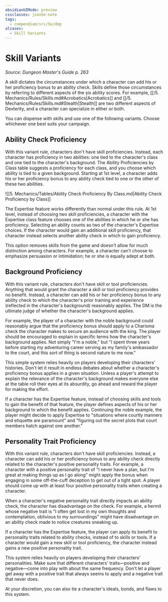 ```yaml
---
obsidianUIMode: preview
cssclasses: json5e-note
tags:
  - compendium/src/5e/dmg
aliases:
  - Skill Variants
---
```

# Skill Variants
*Source: Dungeon Master's Guide p. 263* 

A skill dictates the circumstances under which a character can add his or her proficiency bonus to an ability check. Skills define those circumstances by referring to different aspects of the six ability scores. For example, [[/5. Mechanics/Rules/Skills.md#Acrobatics\|Acrobatics]] and [[/5. Mechanics/Rules/Skills.md#Stealth\|Stealth]] are two different aspects of Dexterity, and a character can specialize in either or both.

You can dispense with skills and use one of the following variants. Choose whichever one best suits your campaign.

## Ability Check Proficiency

With this variant rule, characters don't have skill proficiencies. Instead, each character has proficiency in two abilities: one tied to the character's class and one tied to the character's background. The Ability Proficiencies by Class table suggests a proficiency for each class, and you choose which ability is tied to a given background. Starting at 1st level, a character adds his or her proficiency bonus to any ability check tied to one or the other of these two abilities.

![[5. Mechanics/Tables/Ability Check Proficiency By Class.md\|Ability Check Proficiency by Class]]

The Expertise feature works differently than normal under this rule. At 1st level, instead of choosing two skill proficiencies, a character with the Expertise class feature chooses one of the abilities in which he or she has proficiency. Selecting an ability counts as two of the character's Expertise choices. If the character would gain an additional skill proficiency, that character instead selects another ability check in which to gain proficiency.

This option removes skills from the game and doesn't allow for much distinction among characters. For example, a character can't choose to emphasize persuasion or intimidation; he or she is equally adept at both.

## Background Proficiency

With this variant rule, characters don't have skill or tool proficiencies. Anything that would grant the character a skill or tool proficiency provides no benefit. Instead, a character can add his or her proficiency bonus to any ability check to which the character's prior training and experience (reflected in the character's background) reasonably applies. The DM is the ultimate judge of whether the character's background applies.

For example, the player of a character with the noble background could reasonably argue that the proficiency bonus should apply to a Charisma check the character makes to secure an audience with the king. The player should be encouraged to explain in specific terms how the character's background applies. Not simply "I'm a noble," but "I spent three years before starting my adventuring career serving as my family's ambassador to the court, and this sort of thing is second nature to me now."

This simple system relies heavily on players developing their characters' histories. Don't let it result in endless debates about whether a character's proficiency bonus applies in a given situation. Unless a player's attempt to explain the relevance of the character's background makes everyone else at the table roll their eyes at its absurdity, go ahead and reward the player for making the effort.

If a character has the Expertise feature, instead of choosing skills and tools to gain the benefit of that feature, the player defines aspects of his or her background to which the benefit applies. Continuing the noble example, the player might decide to apply Expertise to "situations where courtly manners and etiquette are paramount" and "figuring out the secret plots that court members hatch against one another."

## Personality Trait Proficiency

With this variant rule, characters don't have skill proficiencies. Instead, a character can add his or her proficiency bonus to any ability check directly related to the character's positive personality traits. For example, a character with a positive personality trait of "I never have a plan, but I'm great at making things up as I go along" might apply the bonus when engaging in some off-the-cuff deception to get out of a tight spot. A player should come up with at least four positive personality traits when creating a character.

When a character's negative personality trait directly impacts an ability check, the character has disadvantage on the check. For example, a hermit whose negative trait is "I often get lost in my own thoughts and contemplation, oblivious to my surroundings" might have disadvantage on an ability check made to notice creatures sneaking up.

If a character has the Expertise feature, the player can apply its benefit to personality traits related to ability checks, instead of to skills or tools. If a character would gain a new skill or tool proficiency, the character instead gains a new positive personality trait.

This system relies heavily on players developing their characters' personalities. Make sure that different characters' traits—positive and negative—come into play with about the same frequency. Don't let a player get away with a positive trait that always seems to apply and a negative trait that never does.

At your discretion, you can also tie a character's ideals, bonds, and flaws to this system.
